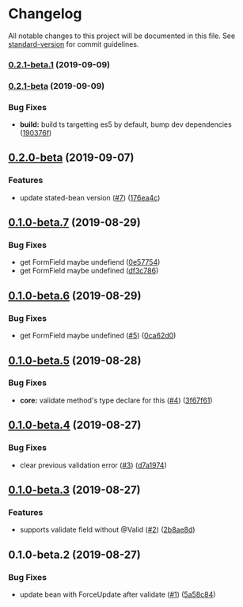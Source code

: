 # Changelog

All notable changes to this project will be documented in this file. See [standard-version](https://github.com/conventional-changelog/standard-version) for commit guidelines.

### [0.2.1-beta.1](https://github.com/mjolnirjs/stated-form-bean/compare/v0.2.1-beta...v0.2.1-beta.1) (2019-09-09)

### [0.2.1-beta](https://github.com/mjolnirjs/stated-form-bean/compare/v0.2.0-beta...v0.2.1-beta) (2019-09-09)


### Bug Fixes

* **build:** build ts targetting es5 by default, bump dev dependencies ([190376f](https://github.com/mjolnirjs/stated-form-bean/commit/190376f))

## [0.2.0-beta](https://github.com/mjolnirjs/stated-form-bean/compare/v0.1.0-beta.7...v0.2.0-beta) (2019-09-07)


### Features

* update stated-bean version ([#7](https://github.com/mjolnirjs/stated-form-bean/issues/7)) ([176ea4c](https://github.com/mjolnirjs/stated-form-bean/commit/176ea4c))

## [0.1.0-beta.7](https://github.com/mjolnirjs/stated-form-bean/compare/v0.1.0-beta.6...v0.1.0-beta.7) (2019-08-29)


### Bug Fixes

* get FormField maybe undefiend ([0e57754](https://github.com/mjolnirjs/stated-form-bean/commit/0e57754))
* get FormField maybe undefined ([df3c786](https://github.com/mjolnirjs/stated-form-bean/commit/df3c786))

## [0.1.0-beta.6](https://github.com/mjolnirjs/stated-form-bean/compare/v0.1.0-beta.5...v0.1.0-beta.6) (2019-08-29)


### Bug Fixes

* get FormField maybe undefined ([#5](https://github.com/mjolnirjs/stated-form-bean/issues/5)) ([0ca62d0](https://github.com/mjolnirjs/stated-form-bean/commit/0ca62d0))

## [0.1.0-beta.5](https://github.com/mjolnirjs/stated-form-bean/compare/v0.1.0-beta.4...v0.1.0-beta.5) (2019-08-28)


### Bug Fixes

* **core:** validate method's type declare for this ([#4](https://github.com/mjolnirjs/stated-form-bean/issues/4)) ([3f67f61](https://github.com/mjolnirjs/stated-form-bean/commit/3f67f61))

## [0.1.0-beta.4](https://github.com/mjolnirjs/stated-form-bean/compare/v0.1.0-beta.3...v0.1.0-beta.4) (2019-08-27)


### Bug Fixes

* clear previous validation error ([#3](https://github.com/mjolnirjs/stated-form-bean/issues/3)) ([d7a1974](https://github.com/mjolnirjs/stated-form-bean/commit/d7a1974))

## [0.1.0-beta.3](https://github.com/mjolnirjs/stated-form-bean/compare/v0.1.0-beta.2...v0.1.0-beta.3) (2019-08-27)


### Features

* supports validate field without @Valid ([#2](https://github.com/mjolnirjs/stated-form-bean/issues/2)) ([2b8ae8d](https://github.com/mjolnirjs/stated-form-bean/commit/2b8ae8d))

## 0.1.0-beta.2 (2019-08-27)


### Bug Fixes

* update bean with ForceUpdate after validate ([#1](https://github.com/mjolnirjs/stated-form-bean/issues/1)) ([5a58c84](https://github.com/mjolnirjs/stated-form-bean/commit/5a58c84))
